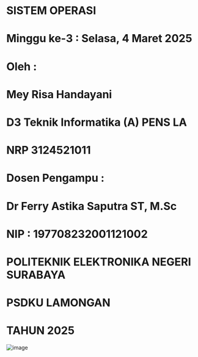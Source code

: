 # SISTEM OPERASI
# Minggu ke-3 : Selasa, 4 Maret 2025

 
# Oleh :
# Mey Risa Handayani
# D3 Teknik Informatika (A) PENS LA
# NRP 3124521011

# Dosen Pengampu :
# Dr Ferry Astika Saputra ST, M.Sc
# NIP : 197708232001121002


# POLITEKNIK ELEKTRONIKA NEGERI SURABAYA
# PSDKU LAMONGAN
# TAHUN 2025



![image](https://github.com/user-attachments/assets/002dc240-f8fd-4bfd-af92-7c7896f0c002)
